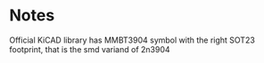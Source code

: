 # Notes

Official KiCAD library has MMBT3904 symbol with the right SOT23 footprint, that is the smd variand of 2n3904
